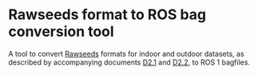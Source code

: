 # Rawseeds format to ROS bag conversion tool

A tool to convert [Rawseeds](www.rawseeds.org) formats for indoor and outdoor datasets, as described by accompanying documents [D2.1](http://www.rawseeds.org/home/wp-content/uploads/2009/03/rawseeds_d21part1.pdf) and [D2.2](http://www.rawseeds.org/home/wp-content/uploads/2008/12/rawseeds_D2), to ROS 1 bagfiles.